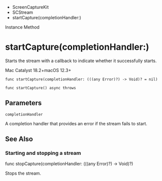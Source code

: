 

- ScreenCaptureKit
- SCStream
-  startCapture(completionHandler:) 

Instance Method

# startCapture(completionHandler:)

Starts the stream with a callback to indicate whether it successfully starts.

Mac Catalyst 18.2+macOS 12.3+

``` source
func startCapture(completionHandler: (((any Error)?) -> Void)? = nil)
```

``` source
func startCapture() async throws
```

## Parameters 

`completionHandler`  

A completion handler that provides an error if the stream fails to start.

## See Also

### Starting and stopping a stream

func stopCapture(completionHandler: (((any Error)?) -> Void)?)

Stops the stream.

